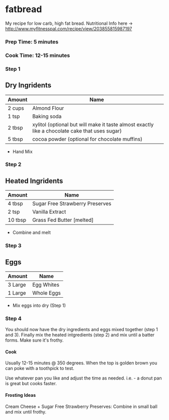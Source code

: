 # fatbread
My recipe for low carb, high fat bread. Nutritional Info here -> http://www.myfitnesspal.com/recipe/view/203855815987197

### Prep Time: 5 minutes
### Cook Time: 12-15 minutes

### Step 1
## Dry Ingridents
| Amount  | Name  | 
|---|---|
|2 cups| Almond Flour|
|1 tsp| Baking soda|
|2 tbsp | xylitol (optional but will make it taste almost exactly like a chocolate cake that uses sugar)
|5 tbsp | cocoa powder (optional for chocolate muffins)
* Hand Mix

### Step 2
## Heated Ingridents

| Amount  | Name  | 
|---|---|
|4 tbsp| Sugar Free Strawberry Preserves
|2 tsp| Vanilla Extract |
|10 tbsp | Grass Fed Butter [melted]
* Combine and melt

### Step 3
## Eggs
| Amount  | Name  | 
|---|---|
|3 Large | Egg Whites |
|1 Large | Whole Eggs |
* Mix eggs into dry (Step 1)

### Step 4
You should now have the dry ingredients and eggs mixed together (step 1 and 3). Finally mix the heated intgredients (step 2) and mix until a batter forms. Make sure it's frothy.

#### Cook

Usually 12-15 minutes @ 350 degrees. When the top is golden brown you can poke with a toothpick to test.

Use whatever pan you like and adjust the time as needed. i.e. - a donut pan is great but cooks faster.


#### Frosting Ideas
Cream Cheese + Sugar Free Strawberry Preserves: Combine in small ball and mix until frothy.
